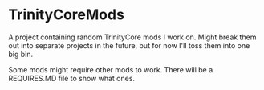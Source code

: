 # TrinityCoreMods
A project containing random TrinityCore mods I work on. Might break them out into separate projects in the future, but for now I'll toss them into one big bin.

Some mods might require other mods to work. There will be a REQUIRES.MD file to show what ones.